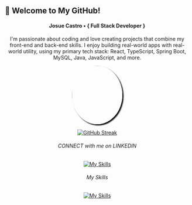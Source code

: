 ## 👋 Welcome to My GitHub!
<div align="center">

<h4>Josue Castro • { Full Stack Developer }</h4>
<p>I'm passionate about coding and love creating projects that combine my front-end and back-end skills. I enjoy building real-world apps with real-world utility, using my primary tech stack: React, TypeScript, Spring Boot, MySQL, Java, JavaScript, and more.</p>


<img src="https://media.giphy.com/media/ptqAPgghLtHOa0SLJS/giphy.gif" width="138" height="160" style="border-radius: 50%; box-shadow: 3px 3px 3px black;" />

<p></p>
<a href="https://git.io/streak-stats"><img src="https://github-readme-streak-stats.herokuapp.com?user=josuecaztro&theme=panda" alt="GitHub Streak" /></a>


<h6>CONNECT with me on LINKEDIN</h6>

[![My Skills](https://skillicons.dev/icons?i=linkedin)](https://skillicons.dev)

<h6>My Skills</h6>

[![My Skills](https://skillicons.dev/icons?i=js,html,css,java,mysql,nodejs,react,spring,ts,aws)](https://skillicons.dev)

</div>

